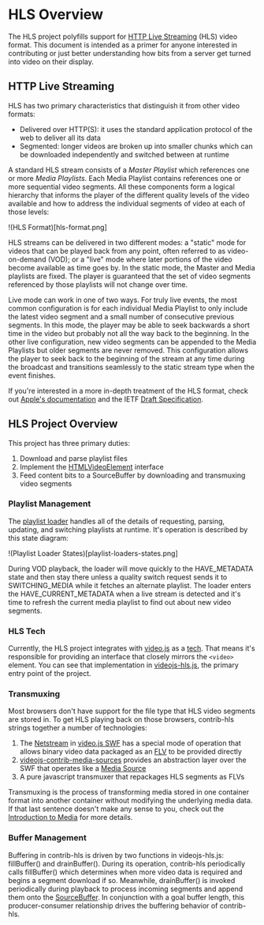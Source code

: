 # HLS Overview
The HLS project polyfills support for [HTTP Live Streaming](https://developer.apple.com/library/ios/documentation/NetworkingInternet/Conceptual/StreamingMediaGuide/Introduction/Introduction.html) (HLS) video format. This document is intended as a primer for anyone interested in contributing or just better understanding how bits from a server get turned into video on their display.

## HTTP Live Streaming
HLS has two primary characteristics that distinguish it from other video formats:

- Delivered over HTTP(S): it uses the standard application protocol of the web to deliver all its data
- Segmented: longer videos are broken up into smaller chunks which can be downloaded independently and switched between at runtime

A standard HLS stream consists of a *Master Playlist* which references one or more *Media Playlists*. Each Media Playlist contains references one or more sequential video segments. All these components form a logical hierarchy that informs the player of the different quality levels of the video available and how to address the individual segments of video at each of those levels:

!(HLS Format)[hls-format.png]

HLS streams can be delivered in two different modes: a "static" mode for videos that can be played back from any point, often referred to as video-on-demand (VOD); or a "live" mode where later portions of the video become available as time goes by. In the static mode, the Master and Media playlists are fixed. The player is guaranteed that the set of video segments referenced by those playlists will not change over time.

Live mode can work in one of two ways. For truly live events, the most common configuration is for each individual Media Playlist to only include the latest video segment and a small number of consecutive previous segments. In this mode, the player may be able to seek backwards a short time in the video but probably not all the way back to the beginning. In the other live configuration, new video segments can be appended to the Media Playlists but older segments are never removed. This configuration allows the player to seek back to the beginning of the stream at any time during the broadcast and transitions seamlessly to the static stream type when the event finishes.

If you're interested in a more in-depth treatment of the HLS format, check out [Apple's documentation](https://developer.apple.com/library/ios/documentation/NetworkingInternet/Conceptual/StreamingMediaGuide/Introduction/Introduction.html) and the IETF [Draft Specification](https://datatracker.ietf.org/doc/draft-pantos-http-live-streaming/).

## HLS Project Overview
This project has three primary duties:

1. Download and parse playlist files
1. Implement the [HTMLVideoElement](https://html.spec.whatwg.org/multipage/embedded-content.html#the-video-element) interface
1. Feed content bits to a SourceBuffer by downloading and transmuxing video segments

### Playlist Management
The [playlist loader](../src/playlist-loader.js) handles all of the details of requesting, parsing, updating, and switching playlists at runtime. It's operation is described by this state diagram:

!(Playlist Loader States)[playlist-loaders-states.png]

During VOD playback, the loader will move quickly to the HAVE_METADATA state and then stay there unless a quality switch request sends it to SWITCHING_MEDIA while it fetches an alternate playlist. The loader enters the HAVE_CURRENT_METADATA when a live stream is detected and it's time to refresh the current media playlist to find out about new video segments.

### HLS Tech
Currently, the HLS project integrates with [video.js](http://www.videojs.com/) as a [tech](https://github.com/videojs/video.js/blob/master/docs/guides/tech.md). That means it's responsible for providing an interface that closely mirrors the `<video>` element. You can see that implementation in [videojs-hls.js](../src/videojs-hls.js), the primary entry point of the project.

### Transmuxing
Most browsers don't have support for the file type that HLS video segments are stored in. To get HLS playing back on those browsers, contrib-hls strings together a number of technologies:

1. The [Netstream](http://help.adobe.com/en_US/FlashPlatform/reference/actionscript/3/flash/net/NetStream.html) in [video.js SWF](https://github.com/videojs/video-js-swf) has a special mode of operation that allows binary video data packaged as an [FLV](http://en.wikipedia.org/wiki/Flash_Video) to be provided directly
1. [videojs-contrib-media-sources](https://github.com/videojs/videojs-contrib-media-sources) provides an abstraction layer over the SWF that operates like a [Media Source](https://w3c.github.io/media-source/#mediasource)
1. A pure javascript transmuxer that repackages HLS segments as FLVs

Transmuxing is the process of transforming media stored in one container format into another container without modifying the underlying media data. If that last sentence doesn't make any sense to you, check out the [Introduction to Media](media.md) for more details.

### Buffer Management
Buffering in contrib-hls is driven by two functions in videojs-hls.js: fillBuffer() and drainBuffer(). During its operation, contrib-hls periodically calls fillBuffer() which determines when more video data is required and begins a segment download if so. Meanwhile, drainBuffer() is invoked periodically during playback to process incoming segments and append them onto the [SourceBuffer](http://w3c.github.io/media-source/#sourcebuffer). In conjunction with a goal buffer length, this producer-consumer relationship drives the buffering behavior of contrib-hls.